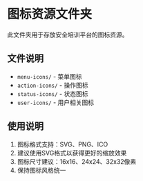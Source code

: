 # 图标资源文件夹

此文件夹用于存放安全培训平台的图标资源。

## 文件说明

- `menu-icons/` - 菜单图标
- `action-icons/` - 操作图标
- `status-icons/` - 状态图标
- `user-icons/` - 用户相关图标

## 使用说明

1. 图标格式支持：SVG、PNG、ICO
2. 建议使用SVG格式以获得更好的缩放效果
3. 图标尺寸建议：16x16、24x24、32x32像素
4. 保持图标风格统一
